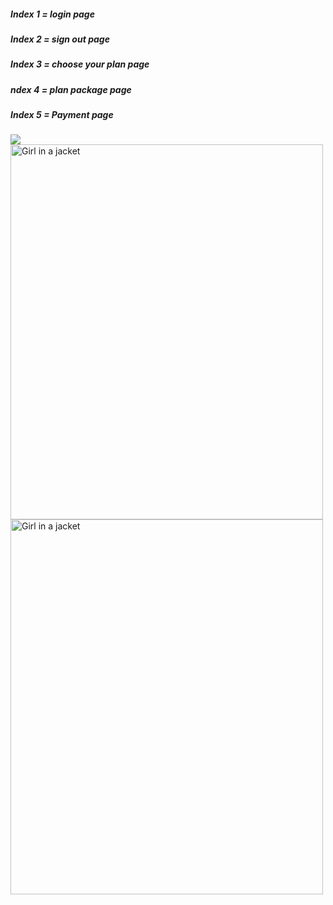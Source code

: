<html> 
  <body>
<h5>Index 1 = login page</h5> 
<h5>Index 2 = sign out page</h5>
<h5>Index 3 =  choose your plan page </h5>
<h5>ndex 4 = plan package page </h5>
<h5>Index 5 = Payment page </h5>

<img src="C:\Users\Nevil\Downloads\Netflix\Netflix-main\login page.png" >
<img src="img_girl.jpg" alt="Girl in a jacket" width="500" height="600">
<img src="img_girl.jpg" alt="Girl in a jacket" width="500" height="600">
    
  </body>
  </html>

